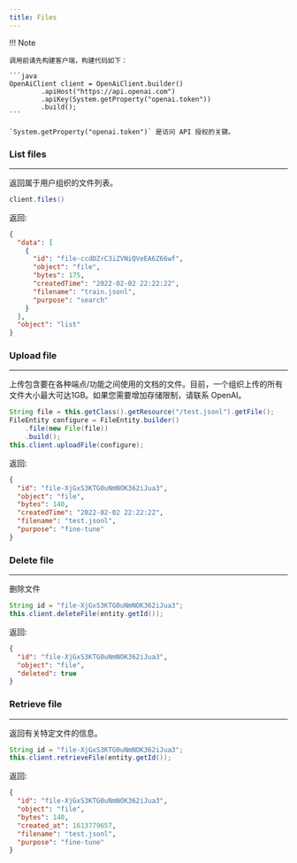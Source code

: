 ```yaml
---
title: Files
---
```


!!! Note

    调用前请先构建客户端，构建代码如下：

    ```java
    OpenAiClient client = OpenAiClient.builder()
            .apiHost("https://api.openai.com")
            .apiKey(System.getProperty("openai.token"))
            .build();
    ```

    `System.getProperty("openai.token")` 是访问 API 授权的关键。

### List files

---

返回属于用户组织的文件列表。

```java
client.files()
```

返回:

```json
{
  "data": [
    {
      "id": "file-ccdDZrC3iZVNiQVeEA6Z66wf",
      "object": "file",
      "bytes": 175,
      "createdTime": "2022-02-02 22:22:22",
      "filename": "train.jsonl",
      "purpose": "search"
    }
  ],
  "object": "list"
}
```

### Upload file

---

上传包含要在各种端点/功能之间使用的文档的文件。目前，一个组织上传的所有文件大小最大可达1GB。如果您需要增加存储限制，请联系 OpenAI。

```java
String file = this.getClass().getResource("/test.jsonl").getFile();
FileEntity configure = FileEntity.builder()
    .file(new File(file))
    .build();
this.client.uploadFile(configure);
```

返回:

```json
{
  "id": "file-XjGxS3KTG0uNmNOK362iJua3",
  "object": "file",
  "bytes": 140,
  "createdTime": "2022-02-02 22:22:22",
  "filename": "test.jsonl",
  "purpose": "fine-tune"
}
```

### Delete file

---

删除文件

```java
String id = "file-XjGxS3KTG0uNmNOK362iJua3";
this.client.deleteFile(entity.getId());
```

返回:

```json
{
  "id": "file-XjGxS3KTG0uNmNOK362iJua3",
  "object": "file",
  "deleted": true
}
```

### Retrieve file

---

返回有关特定文件的信息。

```java
String id = "file-XjGxS3KTG0uNmNOK362iJua3";
this.client.retrieveFile(entity.getId());
```

返回:

```json
{
  "id": "file-XjGxS3KTG0uNmNOK362iJua3",
  "object": "file",
  "bytes": 140,
  "created_at": 1613779657,
  "filename": "test.jsonl",
  "purpose": "fine-tune"
}
```
